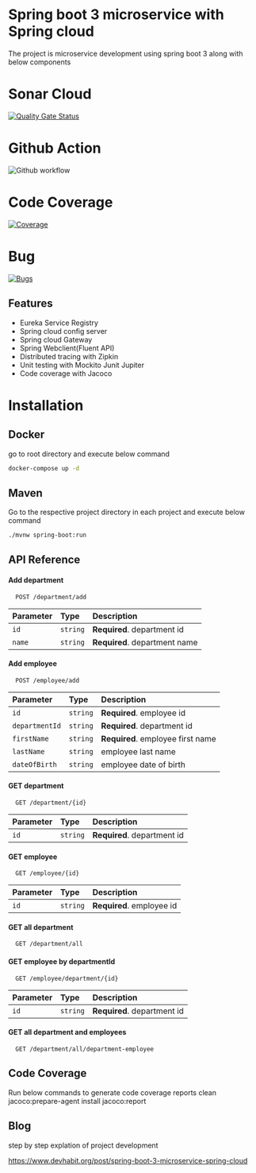 
# Spring boot 3 microservice with Spring cloud
The project is microservice development using spring boot 3 along with below components
# Sonar Cloud
[![Quality Gate Status](https://sonarcloud.io/api/project_badges/measure?project=bhavesh-bhatt-tech_springboot-microservice&metric=alert_status)](https://sonarcloud.io/summary/new_code?id=bhavesh-bhatt-tech_springboot-microservice)

# Github Action 
![Github workflow](https://github.com/bhavesh-bhatt-tech/springboot-microservice/actions/workflows/build.yml/badge.svg)

# Code Coverage
[![Coverage](https://sonarcloud.io/api/project_badges/measure?project=bhavesh-bhatt-tech_springboot-microservice&metric=coverage)](https://sonarcloud.io/summary/new_code?id=bhavesh-bhatt-tech_springboot-microservice)

# Bug 
[![Bugs](https://sonarcloud.io/api/project_badges/measure?project=bhavesh-bhatt-tech_springboot-microservice&metric=bugs)](https://sonarcloud.io/summary/new_code?id=bhavesh-bhatt-tech_springboot-microservice)

## Features

- Eureka Service Registry
- Spring cloud config server
- Spring cloud Gateway
- Spring Webclient(Fluent API)
- Distributed tracing with Zipkin
- Unit testing with Mockito Junit Jupiter
- Code coverage with Jacoco


# Installation

## Docker
go to root directory and execute below command

```bash
docker-compose up -d
```
## Maven
Go to the respective project directory in each project and execute below command
```bash
./mvnw spring-boot:run
```
## API Reference

#### Add department

```http
  POST /department/add
```

| Parameter | Type     | Description                |
| :-------- | :------- | :------------------------- |
| `id` | `string` | **Required**. department id |
| `name` | `string` | **Required**. department name |

#### Add employee

```http
  POST /employee/add
```

| Parameter | Type     | Description                       |
| :-------- | :------- | :-------------------------------- |
| `id`   | `string` | **Required**. employee id |
| `departmentId`    | `string` | **Required**. department id |
| `firstName`   | `string` | **Required**. employee first name |
| `lastName`   | `string` | employee last name |
| `dateOfBirth`   | `string` | employee date of birth |

#### GET department

```http
  GET /department/{id}
```

| Parameter | Type     | Description                |
| :-------- | :------- | :------------------------- |
| `id` | `string` | **Required**. department id |

#### GET employee

```http
  GET /employee/{id}
```

| Parameter | Type     | Description                |
| :-------- | :------- | :------------------------- |
| `id` | `string` | **Required**. employee id |

#### GET all department

```http
  GET /department/all
```

#### GET employee by departmentId

```http
  GET /employee/department/{id}
```

| Parameter | Type     | Description                |
| :-------- | :------- | :------------------------- |
| `id` | `string` | **Required**. department id |

#### GET all department and employees

```http
  GET /department/all/department-employee
```


## Code Coverage
Run below commands to generate code coverage reports
clean jacoco:prepare-agent install jacoco:report

## Blog
step by step explation of project development

https://www.devhabit.org/post/spring-boot-3-microservice-spring-cloud
